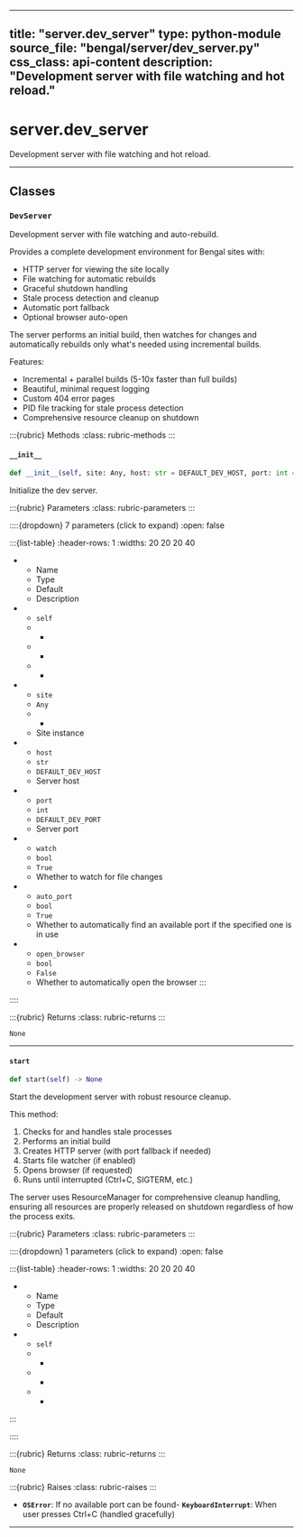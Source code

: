 
---
title: "server.dev_server"
type: python-module
source_file: "bengal/server/dev_server.py"
css_class: api-content
description: "Development server with file watching and hot reload."
---

# server.dev_server

Development server with file watching and hot reload.

---

## Classes

### `DevServer`


Development server with file watching and auto-rebuild.

Provides a complete development environment for Bengal sites with:
- HTTP server for viewing the site locally
- File watching for automatic rebuilds
- Graceful shutdown handling
- Stale process detection and cleanup
- Automatic port fallback
- Optional browser auto-open

The server performs an initial build, then watches for changes and
automatically rebuilds only what's needed using incremental builds.

Features:
- Incremental + parallel builds (5-10x faster than full builds)
- Beautiful, minimal request logging
- Custom 404 error pages
- PID file tracking for stale process detection
- Comprehensive resource cleanup on shutdown




:::{rubric} Methods
:class: rubric-methods
:::
#### `__init__`
```python
def __init__(self, site: Any, host: str = DEFAULT_DEV_HOST, port: int = DEFAULT_DEV_PORT, watch: bool = True, auto_port: bool = True, open_browser: bool = False) -> None
```

Initialize the dev server.



:::{rubric} Parameters
:class: rubric-parameters
:::

::::{dropdown} 7 parameters (click to expand)
:open: false

:::{list-table}
:header-rows: 1
:widths: 20 20 20 40

* - Name
  - Type
  - Default
  - Description
* - `self`
  - -
  - -
  - -
* - `site`
  - `Any`
  - -
  - Site instance
* - `host`
  - `str`
  - `DEFAULT_DEV_HOST`
  - Server host
* - `port`
  - `int`
  - `DEFAULT_DEV_PORT`
  - Server port
* - `watch`
  - `bool`
  - `True`
  - Whether to watch for file changes
* - `auto_port`
  - `bool`
  - `True`
  - Whether to automatically find an available port if the specified one is in use
* - `open_browser`
  - `bool`
  - `False`
  - Whether to automatically open the browser
:::

::::

:::{rubric} Returns
:class: rubric-returns
:::

`None`




---
#### `start`
```python
def start(self) -> None
```

Start the development server with robust resource cleanup.

This method:
1. Checks for and handles stale processes
2. Performs an initial build
3. Creates HTTP server (with port fallback if needed)
4. Starts file watcher (if enabled)
5. Opens browser (if requested)
6. Runs until interrupted (Ctrl+C, SIGTERM, etc.)

The server uses ResourceManager for comprehensive cleanup handling,
ensuring all resources are properly released on shutdown regardless
of how the process exits.



:::{rubric} Parameters
:class: rubric-parameters
:::

::::{dropdown} 1 parameters (click to expand)
:open: false

:::{list-table}
:header-rows: 1
:widths: 20 20 20 40

* - Name
  - Type
  - Default
  - Description
* - `self`
  - -
  - -
  - -
:::

::::

:::{rubric} Returns
:class: rubric-returns
:::

`None`

:::{rubric} Raises
:class: rubric-raises
:::
- **`OSError`**: If no available port can be found- **`KeyboardInterrupt`**: When user presses Ctrl+C (handled gracefully)



---
